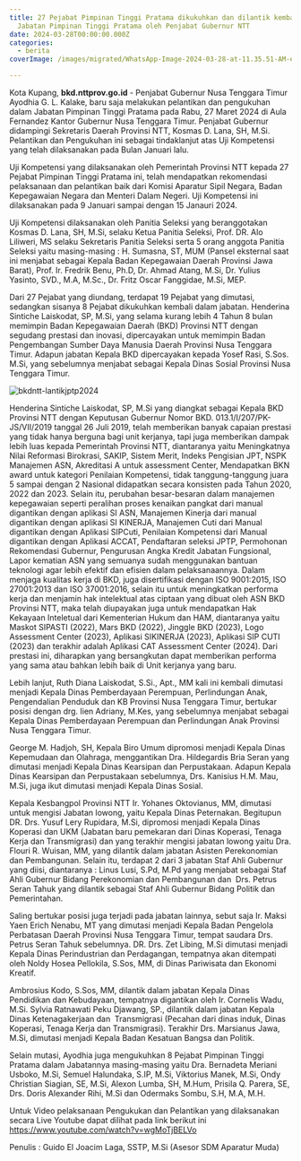 ```yaml
---
title: 27 Pejabat Pimpinan Tinggi Pratama dikukuhkan dan dilantik kembali dalam
  Jabatan Pimpinan Tinggi Pratama oleh Penjabat Gubernur NTT
date: 2024-03-28T00:00:00.000Z
categories:
  - berita
coverImage: /images/migrated/WhatsApp-Image-2024-03-28-at-11.35.51-AM-e1716192699660.jpeg

---
```


Kota Kupang, **bkd.nttprov.go.id** - Penjabat Gubernur Nusa Tenggara Timur Ayodhia G. L. Kalake, baru saja melakukan pelantikan dan pengukuhan dalam Jabatan Pimpinan Tinggi Pratama pada Rabu, 27 Maret 2024 di Aula Fernandez Kantor Gubernur Nusa Tenggara Timur. Penjabat Gubernur didampingi Sekretaris Daerah Provinsi NTT, Kosmas D. Lana, SH, M.Si. Pelantikan dan Pengukuhan ini sebagai tindaklanjut atas Uji Kompetensi yang telah dilaksanakan pada Bulan Januari lalu.

Uji Kompetensi yang dilaksanakan oleh Pemerintah Provinsi NTT kepada 27 Pejabat Pimpinan Tinggi Pratama ini, telah mendapatkan rekomendasi pelaksanaan dan pelantikan baik dari Komisi Aparatur Sipil Negara, Badan Kepegawaian Negara dan Menteri Dalam Negeri. Uji Kompetensi ini dilaksanakan pada 9 Januari sampai dengan 15 Janauri 2024.

Uji Kompetensi dilaksanakan oleh Panitia Seleksi yang beranggotakan Kosmas D. Lana, SH, M.Si, selaku Ketua Panitia Seleksi, Prof. DR. Alo Liliweri, MS selaku Sekretaris Panitia Seleksi serta 5 orang anggota Panitia Seleksi yaitu masing-masing : H. Sumasna, ST, MUM (Pansel eksternal saat ini menjabat sebagai Kepala Badan Kepegawaian Daerah Provinsi Jawa Barat), Prof. Ir. Fredrik Benu, Ph.D, Dr. Ahmad Atang, M.Si, Dr. Yulius Yasinto, SVD., M.A, M.Sc., Dr. Fritz Oscar Fanggidae, M.Si, MEP.

Dari 27 Pejabat yang diundang, terdapat 19 Pejabat yang dimutasi, sedangkan sisanya 8 Pejabat dikukuhkan kembali dalam jabatan. Henderina Sintiche Laiskodat, SP, M.Si, yang selama kurang lebih 4 Tahun 8 bulan memimpin Badan Kepegawaian Daerah (BKD) Provinsi NTT dengan segudang prestasi dan inovasi, dipercayakan untuk memimpin Badan Pengembangan Sumber Daya Manusia Daerah Provinsi Nusa Tenggara Timur. Adapun jabatan Kepala BKD dipercayakan kepada Yosef Rasi, S.Sos. M.Si, yang sebelumnya menjabat sebagai Kepala Dinas Sosial Provinsi Nusa Tenggara Timur.

![bkdntt-lantikjptp2024](https://bkd.nttprov.go.id/web/wp-content/uploads/2024/05/WhatsApp-Image-2024-03-28-at-11.35.52-AM-1.jpeg)

Henderina Sintiche Laiskodat, SP, M.Si yang diangkat sebagai Kepala BKD Provinsi NTT dengan Keputusan Gubernur Nomor BKD. 013.1/I/207/PK-JS/VII/2019 tanggal 26 Juli 2019, telah memberikan banyak capaian prestasi yang tidak hanya berguna bagi unit kerjanya, tapi juga memberikan dampak lebih luas kepada Pemerintah Provinsi NTT, diantaranya yaitu Meningkatnya Nilai Reformasi Birokrasi, SAKIP, Sistem Merit, Indeks Pengisian JPT, NSPK Manajemen ASN, Akreditasi A untuk assessment Center, Mendapatkan BKN award untuk kategori Penilaian Kompetensi, tidak tanggung-tanggung juara 5 sampai dengan 2 Nasional didapatkan secara konsisten pada Tahun 2020, 2022 dan 2023. Selain itu, perubahan besar-besaran dalam manajemen kepegawaian seperti peralihan proses kenaikan pangkat dari manual digantikan dengan aplikasi SI ASN, Manajemen Kinerja dari manual digantikan dengan aplikasi SI KINERJA, Manajemen Cuti dari Manual digantikan dengan Aplikasi SIPCuti, Penilaian Kompetensi dari Manual digantikan dengan Aplikasi ACCAT, Pendaftaran seleksi JPTP, Permohonan Rekomendasi Gubernur, Pengurusan Angka Kredit Jabatan Fungsional, Lapor kematian ASN yang semuanya sudah menggunakan bantuan teknologi agar lebih efektif dan efisien dalam pelaksanaannya. Dalam menjaga kualitas kerja di BKD, juga disertifikasi dengan ISO 9001:2015, ISO 27001:2013 dan ISO 37001:2016, selain itu untuk meningkatkan performa kerja dan menjamin hak intelektual atas ciptaan yang dibuat oleh ASN BKD Provinsi NTT, maka telah diupayakan juga untuk mendapatkan Hak Kekayaan Inteletual dari Kementerian Hukum dan HAM, diantaranya yaitu Maskot SIPASTI (2022), Mars BKD (2022), Jinggle BKD (2023), Logo Assessment Center (2023), Aplikasi SIKINERJA (2023), Aplikasi SIP CUTI (2023) dan terakhir adalah Aplikasi CAT Assessment Center (2024). Dari prestasi ini, diharapkan yang bersangkutan dapat memberikan performa yang sama atau bahkan lebih baik di Unit kerjanya yang baru.

Lebih lanjut, Ruth Diana Laiskodat, S.Si., Apt., MM kali ini kembali dimutasi menjadi Kepala Dinas Pemberdayaan Perempuan, Perlindungan Anak, Pengendalian Penduduk dan KB Provinsi Nusa Tenggara Timur, bertukar posisi dengan drg. Iien Adriany, M.Kes, yang sebelumnya menjabat sebagai Kepala Dinas Pemberdayaan Perempuan dan Perlindungan Anak Provinsi Nusa Tenggara Timur.

George M. Hadjoh, SH, Kepala Biro Umum dipromosi menjadi Kepala Dinas Kepemudaan dan Olahraga, menggantikan Dra. Hildegardis Bria Seran yang dimutasi menjadi Kepala Dinas Kearsipan dan Perpustakaan. Adapun Kepala Dinas Kearsipan dan Perpustakaan sebelumnya, Drs. Kanisius H.M. Mau, M.Si, juga ikut dimutasi menjadi Kepala Dinas Sosial.

Kepala Kesbangpol Provinsi NTT Ir. Yohanes Oktovianus, MM, dimutasi untuk mengisi Jabatan lowong, yaitu Kepala Dinas Peternakan. Begitupun DR. Drs. Yusuf Lery Rupidara, M.Si, dipromosi menjadi Kepala Dinas Koperasi dan UKM (Jabatan baru pemekaran dari Dinas Koperasi, Tenaga Kerja dan Transmigrasi) dan yang terakhir mengisi jabatan lowong yaitu Dra. Flouri R. Wuisan, MM, yang dilantik dalam jabatan Asisten Perekonomian dan Pembangunan. Selain itu, terdapat 2 dari 3 jabatan Staf Ahli Gubernur yang diisi, diantaranya : Linus Lusi, S.Pd, M.Pd yang menjabat sebagai Staf Ahli Gubernur Bidang Perekonomian dan Pembangunan dan  Drs. Petrus Seran Tahuk yang dilantik sebagai Staf Ahli Gubernur Bidang Politik dan Pemerintahan.

Saling bertukar posisi juga terjadi pada jabatan lainnya, sebut saja Ir. Maksi Yaen Erich Nenabu, MT yang dimutasi menjadi Kepala Badan Pengelola Perbatasan Daerah Provinsi Nusa Tenggara Timur, tempat saudara Drs. Petrus Seran Tahuk sebelumnya. DR. Drs. Zet Libing, M.Si dimutasi menjadi Kepala Dinas Perindustrian dan Perdagangan, tempatnya akan ditempati oleh Noldy Hosea Pellokila, S.Sos, MM, di Dinas Pariwisata dan Ekonomi Kreatif.

Ambrosius Kodo, S.Sos, MM, dilantik dalam jabatan Kepala Dinas Pendidikan dan Kebudayaan, tempatnya digantikan oleh Ir. Cornelis Wadu, M.Si. Sylvia Ratnawati Peku Djawang, SP., dilantik dalam jabatan Kepala Dinas Ketenagakerjaan dan  Transmigrasi (Pecahan dari dinas induk, Dinas Koperasi, Tenaga Kerja dan Transmigrasi). Terakhir Drs. Marsianus Jawa, M.Si, dimutasi menjadi Kepala Badan Kesatuan Bangsa dan Politik.

Selain mutasi, Ayodhia juga mengukuhkan 8 Pejabat Pimpinan Tinggi Pratama dalam Jabatannya masing-masing yaitu Dra. Bernadeta Meriani Usboko, M.Si, Semuel Halundaka, S.IP, M.Si, Viktorius Manek, M.Si, Ondy Christian Siagian, SE, M.Si, Alexon Lumba, SH, M.Hum, Prisila Q. Parera, SE, Drs. Doris Alexander Rihi, M.Si dan Odermaks Sombu, S.H, M.A, M.H.

Untuk Video pelaksanaan Pengukukan dan Pelantikan yang dilaksanakan secara Live Youtube dapat dilihat pada link berikut ini <https://www.youtube.com/watch?v=wgMoTjBELVo>

Penulis : Guido El Joacim Laga, SSTP, M.Si (Asesor SDM Aparatur Muda)
